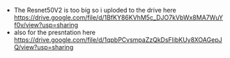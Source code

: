 - The Resnet50V2 is too big so i uploded to the drive here https://drive.google.com/file/d/1BfKY86KVhM5c_DJO7kVbWx8MA7WuYf0v/view?usp=sharing
- also for the presntation here https://drive.google.com/file/d/1qpbPCvsmpaZzQkDsFlibKUy8XOAGepJQ/view?usp=sharing
